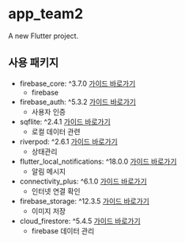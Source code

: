 # app_team2

A new Flutter project.

## 사용 패키지
- firebase_core: ^3.7.0 [가이드 바로가기](https://pub.dev/packages/firebase_core)
  - firebase
- firebase_auth: ^5.3.2 [가이드 바로가기](https://pub.dev/packages/firebase_auth)
  - 사용자 인증
- sqflite: ^2.4.1 [가이드 바로가기](https://pub.dev/packages/sqflite)
  - 로컬 데이터 관련
- riverpod: ^2.6.1 [가이드 바로가기](https://pub.dev/packages/riverpod)
  - 상태관리 
- flutter_local_notifications: ^18.0.0 [가이드 바로가기](https://pub.dev/packages/flutter_local_notifications)
  - 알림 메시지
- connectivity_plus: ^6.1.0 [가이드 바로가기](https://pub.dev/packages/connectivity_plus)
  - 인터넷 연결 확인 
- firebase_storage: ^12.3.5 [가이드 바로가기](https://firebase.google.com/docs/storage/flutter/start?hl=ko&_gl=1*1waqx25*_up*MQ..*_ga*MTQ4NzcwNjA0Ni4xNzMxMzAwNzg3*_ga_CW55HF8NVT*MTczMTMwMDc4Ny4xLjAuMTczMTMwMDc4Ny4wLjAuMA..)
  - 이미지 저장
- cloud_firestore: ^5.4.5 [가이드 바로가기](https://firebase.google.com/docs/firestore/quickstart?hl=ko&_gl=1*1oinjbr*_up*MQ..*_ga*OTc3MTc0Njk3LjE3MzEzMDA5NzM.*_ga_CW55HF8NVT*MTczMTMwMDk3Mi4xLjAuMTczMTMwMDk3Mi4wLjAuMA..#dart)
  - firebase 데이터 관리